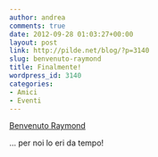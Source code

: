 ```yaml
---
author: andrea
comments: true
date: 2012-09-28 01:03:27+00:00
layout: post
link: http://pilde.net/blog/?p=3140
slug: benvenuto-raymond
title: Finalmente!
wordpress_id: 3140
categories:
- Amici
- Eventi
---
```




[Benvenuto Raymond](http://videos.arte.tv/de/videos/italien-legalisierung-illegaler-arbeitnehmer--6958978.html)


 ... per noi lo eri da tempo!

